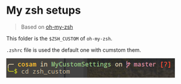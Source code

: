 # My zsh setups
> Based on [oh-my-zsh](https://github.com/robbyrussell/oh-my-zsh)

This folder is the `$ZSH_CUSTOM` of `oh-my-zsh`.

 `.zshrc` file is used the default one with cumstom them.
 
![StyleMe](./myStyle.png)

